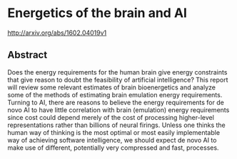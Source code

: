 # Energetics of the brain and AI
http://arxiv.org/abs/1602.04019v1
## Abstract
Does the energy requirements for the human brain give energy constraints that give reason to doubt the feasibility of artificial intelligence? This report will review some relevant estimates of brain bioenergetics and analyze some of the methods of estimating brain emulation energy requirements. Turning to AI, there are reasons to believe the energy requirements for de novo AI to have little correlation with brain (emulation) energy requirements since cost could depend merely of the cost of processing higher-level representations rather than billions of neural firings. Unless one thinks the human way of thinking is the most optimal or most easily implementable way of achieving software intelligence, we should expect de novo AI to make use of different, potentially very compressed and fast, processes.